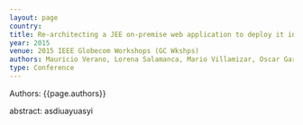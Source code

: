 ```yaml
---
layout: page
country:
title: Re-architecting a JEE on-premise web application to deploy it in the cloud
year: 2015
venue: 2015 IEEE Globecom Workshops (GC Wkshps)
authors: Mauricio Verano, Lorena Salamanca, Mario Villamizar, Oscar Garces, Angee Zambrano, Carlos Valencia, Rubby Casallas, Lina Ochoa, Harold Castro, Santiago Gil
type: Conference
---
```


<!-- ## {{page.title}} -->
Authors: {{page.authors}}


abstract:
asdiuayuasyi